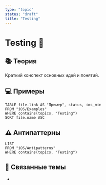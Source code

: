 ```yaml
---
type: "topic"
status: "draft"
title: "Testing"
---
```


# Testing 🧪

## 📚 Теория
Краткий конспект основных идей и понятий.

## 💻 Примеры
```dataview
TABLE file.link AS "Пример", status, ios_min
FROM "iOS/Examples"
WHERE contains(topics, "Testing")
SORT file.name ASC
```

## ⚠️ Антипаттерны
```dataview
LIST
FROM "iOS/Antipatterns"
WHERE contains(topics, "Testing")
```

## 🔗 Связанные темы
- 
